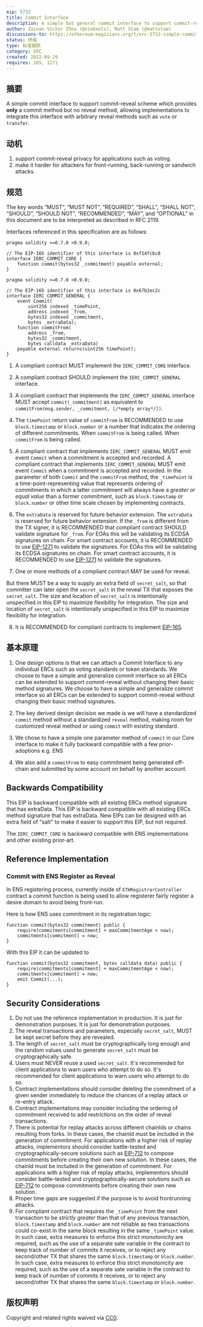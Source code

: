 ```yaml
---
eip: 5732
title: Commit Interface
description: A simple but general commit interface to support commit-reveal scheme.
author: Zainan Victor Zhou (@xinbenlv), Matt Stam (@mattstam)
discussions-to: https://ethereum-magicians.org/t/erc-5732-simple-commit-interface-to-support-commit-reveal-schemes/11115
status: 终稿
type: 标准跟踪
category: ERC
created: 2022-09-29
requires: 165, 1271
---
```


## 摘要

A simple commit interface to support commit-reveal scheme which provides **only** a commit method but no reveal method, allowing implementations to integrate this interface with arbitrary reveal methods such as `vote` or `transfer`.

## 动机

1. support commit-reveal privacy for applications such as voting.
2. make it harder for attackers for front-running, back-running or sandwich attacks.

## 规范

The key words “MUST”, “MUST NOT”, “REQUIRED”, “SHALL”, “SHALL NOT”, “SHOULD”, “SHOULD NOT”, “RECOMMENDED”, “MAY”, and “OPTIONAL” in this document are to be interpreted as described in RFC 2119.

Interfaces referenced in this specification are as follows:

```solidity
pragma solidity >=0.7.0 <0.9.0;

// The EIP-165 identifier of this interface is 0xf14fcbc8
interface IERC_COMMIT_CORE {
    function commit(bytes32 _commitment) payable external;
}

pragma solidity >=0.7.0 <0.9.0;

// The EIP-165 identifier of this interface is 0x67b2ec2c
interface IERC_COMMIT_GENERAL {
    event Commit(
        uint256 indexed _timePoint,
        address indexed _from,
        bytes32 indexed _commitment,
        bytes _extraData);
    function commitFrom(
        address _from,
        bytes32 _commitment,
        bytes calldata _extraData)
    payable external returns(uint256 timePoint);
}
```

1. A compliant contract MUST implement the `IERC_COMMIT_CORE` interface.
2. A compliant contract SHOULD implement the `IERC_COMMIT_GENERAL` interface.
3. A compliant contract that implements the `IERC_COMMIT_GENERAL` interface MUST accept `commit(_commitment)` as equivalent to `commitFrom(msg.sender, _commitment, [/*empty array*/])`.
4. The `timePoint` return value of `commitFrom` is RECOMMENDED to use `block.timestamp` or `block.number` or a number that indicates the ordering of different commitments. When `commitFrom` is being called. When `commitFrom` is being called.
5. A compliant contract that implements `IERC_COMMIT_GENERAL` MUST emit event `Commit` when a commitment is accepted and recorded. A compliant contract that implements `IERC_COMMIT_GENERAL` MUST emit event `Commit` when a commitment is accepted and recorded. In the parameter of both `Commit` and the `commitFrom` method, the `_timePoint` is a time-point-representing value that represents ordering of commitments in which a latter commitment will always have a _greater or equal value_ than a former commitment, such as `block.timestamp` or `block.number` or other time scale chosen by implementing contracts.

6. The `extraData` is reserved for future behavior extension. The `extraData` is reserved for future behavior extension. If the `_from` is different from the TX signer, it is RECOMMENDED that compliant contract SHOULD validate signature for `_from`. For EOAs this will be validating its ECDSA signatures on chain. For smart contract accounts, it is RECOMMENDED to use [EIP-1271](./eip-1271.md) to validate the signatures. For EOAs this will be validating its ECDSA signatures on chain. For smart contract accounts, it is RECOMMENDED to use [EIP-1271](./eip-1271.md) to validate the signatures.

7. One or more methods of a compliant contract MAY be used for reveal.

But there MUST be a way to supply an extra field of `secret_salt`, so that committer can later open the `secret_salt` in the reveal TX that exposes the `secret_salt`. The size and location of `secret_salt` is intentionally unspecified in this EIP to maximize flexibility for integration. The size and location of `secret_salt` is intentionally unspecified in this EIP to maximize flexibility for integration.

8. It is RECOMMENDED for compliant contracts to implement [EIP-165](./eip-165.md).

## 基本原理

1. One design options is that we can attach a Commit Interface to any individual ERCs such as voting standards or token standards. We choose to have a simple and generalize commit interface so all ERCs can be extended to support commit-reveal without changing their basic method signatures. We choose to have a simple and generalize commit interface so all ERCs can be extended to support commit-reveal without changing their basic method signatures.

2. The key derived design decision we made is we will have  a standardized `commit` method without a standardized `reveal` method, making room for customized reveal method or using `commit` with existing standard.

3. We chose to have a simple one parameter method of `commit` in our Core interface to make it fully backward compatible with a few prior-adoptions e.g. ENS

4. We also add a `commitFrom` to easy commitment being generated off-chain and submitted by some account on behalf by another account.

## Backwards Compatibility

This EIP is backward compatible with all existing ERCs method signature that has extraData. This EIP is backward compatible with all existing ERCs method signature that has extraData. New EIPs can be designed with an extra field of "salt" to make it easier to support this EIP, but not required.

The `IERC_COMMIT_CORE` is backward compatible with ENS implementations and other existing prior-art.

## Reference Implementation

### Commit with ENS Register as Reveal

In ENS registering process, currently inside of `ETHRegistrarController` contract a commit function is being used to allow registerer fairly register a desire domain to avoid being front-run.

Here is how ENS uses commitment in its registration logic:

```solidity
function commit(bytes32 commitment) public {
    require(commitments[commitment] + maxCommitmentAge < now);
    commitments[commitment] = now;
}
```

With this EIP it can be updated to

```solidity
function commit(bytes32 commitment, bytes calldata data) public {
    require(commitments[commitment] + maxCommitmentAge < now);
    commitments[commitment] = now;
    emit Commit(...);
}
```

## Security Considerations

1. Do not use the reference implementation in production. It is just for demonstration purposes. It is just for demonstration purposes.
2. The reveal transactions and parameters, especially `secret_salt`, MUST be kept secret before they are revealed.
3. The length of `secret_salt` must be cryptographically long enough and the random values used to generate `secret_salt` must be cryptographically safe.
4. Users must NEVER reuse a used `secret_salt`. It's recommended for client applications to warn users who attempt to do so. It's recommended for client applications to warn users who attempt to do so.
5. Contract implementations should consider deleting the commitment of a given sender immediately to reduce the chances of a replay attack or re-entry attack.
6. Contract implementations may consider including the ordering of commitment received to add restrictions on the order of reveal transactions.
7. There is potential for replay attacks across different chainIds or chains resulting from forks. In these cases, the chainId must be included in the generation of commitment. For applications with a higher risk of replay attacks, implementors should consider battle-tested and cryptographically-secure solutions such as [EIP-712](./eip-712.md) to compose commitments before creating their own new solution. In these cases, the chainId must be included in the generation of commitment. For applications with a higher risk of replay attacks, implementors should consider battle-tested and cryptographically-secure solutions such as [EIP-712](./eip-712.md) to compose commitments before creating their own new solution.
8. Proper time gaps are suggested if the purpose is to avoid frontrunning attacks.
9. For compliant contract that requires the `_timePoint` from the next transaction to be _strictly greater_ than that of any previous transaction, `block.timestamp` and `block.number` are not reliable as two transactions could co-exist in the same block resulting in the same `_timePoint` value. In such case, extra measures to enforce this strict monotonicity are required, such as the use of a separate sate variable in the contract to keep track of number of commits it receives, or to reject any second/other TX that shares the same `block.timestamp` or `block.number`. In such case, extra measures to enforce this strict monotonicity are required, such as the use of a separate sate variable in the contract to keep track of number of commits it receives, or to reject any second/other TX that shares the same `block.timestamp` or `block.number`.

## 版权声明

Copyright and related rights waived via [CC0](../LICENSE.md).
